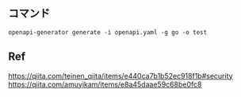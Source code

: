 

## コマンド

```
openapi-generator generate -i openapi.yaml -g go -o test
```

## Ref
https://qiita.com/teinen_qiita/items/e440ca7b1b52ec918f1b#security
https://qiita.com/amuyikam/items/e8a45daae59c68be0fc8

